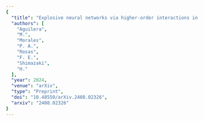 ```yaml
---
{
  "title": "Explosive neural networks via higher-order interactions in curved statistical manifolds",
  "authors": [
    "Aguilera",
    "M.",
    "Morales",
    "P. A.",
    "Rosas",
    "F. E.",
    "Shimazaki",
    "H."
  ],
  "year": 2024,
  "venue": "arXiv",
  "type": "Preprint",
  "doi": "10.48550/arXiv.2408.02326",
  "arxiv": "2408.02326"
}
---
```

